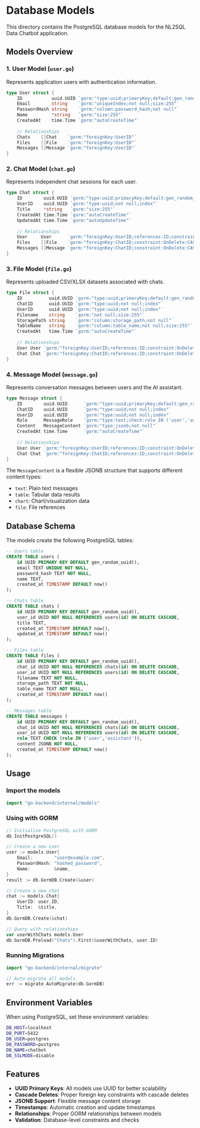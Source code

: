 # Database Models

This directory contains the PostgreSQL database models for the NL2SQL Data Chatbot application.

## Models Overview

### 1. User Model (`user.go`)
Represents application users with authentication information.

```go
type User struct {
    ID           uuid.UUID `gorm:"type:uuid;primaryKey;default:gen_random_uuid()"`
    Email        string    `gorm:"uniqueIndex;not null;size:255"`
    PasswordHash string    `gorm:"column:password_hash;not null"`
    Name         *string   `gorm:"size:255"`
    CreatedAt    time.Time `gorm:"autoCreateTime"`
    
    // Relationships
    Chats    []Chat    `gorm:"foreignKey:UserID"`
    Files    []File    `gorm:"foreignKey:UserID"`
    Messages []Message `gorm:"foreignKey:UserID"`
}
```

### 2. Chat Model (`chat.go`)
Represents independent chat sessions for each user.

```go
type Chat struct {
    ID        uuid.UUID `gorm:"type:uuid;primaryKey;default:gen_random_uuid()"`
    UserID    uuid.UUID `gorm:"type:uuid;not null;index"`
    Title     *string   `gorm:"size:255"`
    CreatedAt time.Time `gorm:"autoCreateTime"`
    UpdatedAt time.Time `gorm:"autoUpdateTime"`
    
    // Relationships
    User     User      `gorm:"foreignKey:UserID;references:ID;constraint:OnDelete:CASCADE"`
    Files    []File    `gorm:"foreignKey:ChatID;constraint:OnDelete:CASCADE"`
    Messages []Message `gorm:"foreignKey:ChatID;constraint:OnDelete:CASCADE"`
}
```

### 3. File Model (`file.go`)
Represents uploaded CSV/XLSX datasets associated with chats.

```go
type File struct {
    ID          uuid.UUID `gorm:"type:uuid;primaryKey;default:gen_random_uuid()"`
    ChatID      uuid.UUID `gorm:"type:uuid;not null;index"`
    UserID      uuid.UUID `gorm:"type:uuid;not null;index"`
    Filename    string    `gorm:"not null;size:255"`
    StoragePath string    `gorm:"column:storage_path;not null"`
    TableName   string    `gorm:"column:table_name;not null;size:255"`
    CreatedAt   time.Time `gorm:"autoCreateTime"`
    
    // Relationships
    User User `gorm:"foreignKey:UserID;references:ID;constraint:OnDelete:CASCADE"`
    Chat Chat `gorm:"foreignKey:ChatID;references:ID;constraint:OnDelete:CASCADE"`
}
```

### 4. Message Model (`message.go`)
Represents conversation messages between users and the AI assistant.

```go
type Message struct {
    ID        uuid.UUID      `gorm:"type:uuid;primaryKey;default:gen_random_uuid()"`
    ChatID    uuid.UUID      `gorm:"type:uuid;not null;index"`
    UserID    uuid.UUID      `gorm:"type:uuid;not null;index"`
    Role      MessageRole    `gorm:"type:text;check:role IN ('user','assistant');not null"`
    Content   MessageContent `gorm:"type:jsonb;not null"`
    CreatedAt time.Time      `gorm:"autoCreateTime"`
    
    // Relationships
    User User `gorm:"foreignKey:UserID;references:ID;constraint:OnDelete:CASCADE"`
    Chat Chat `gorm:"foreignKey:ChatID;references:ID;constraint:OnDelete:CASCADE"`
}
```

The `MessageContent` is a flexible JSONB structure that supports different content types:
- `text`: Plain text messages
- `table`: Tabular data results
- `chart`: Chart/visualization data
- `file`: File references

## Database Schema

The models create the following PostgreSQL tables:

```sql
-- Users table
CREATE TABLE users (
    id UUID PRIMARY KEY DEFAULT gen_random_uuid(),
    email TEXT UNIQUE NOT NULL,
    password_hash TEXT NOT NULL,
    name TEXT,
    created_at TIMESTAMP DEFAULT now()
);

-- Chats table
CREATE TABLE chats (
    id UUID PRIMARY KEY DEFAULT gen_random_uuid(),
    user_id UUID NOT NULL REFERENCES users(id) ON DELETE CASCADE,
    title TEXT,
    created_at TIMESTAMP DEFAULT now(),
    updated_at TIMESTAMP DEFAULT now()
);

-- Files table
CREATE TABLE files (
    id UUID PRIMARY KEY DEFAULT gen_random_uuid(),
    chat_id UUID NOT NULL REFERENCES chats(id) ON DELETE CASCADE,
    user_id UUID NOT NULL REFERENCES users(id) ON DELETE CASCADE,
    filename TEXT NOT NULL,
    storage_path TEXT NOT NULL,
    table_name TEXT NOT NULL,
    created_at TIMESTAMP DEFAULT now()
);

-- Messages table
CREATE TABLE messages (
    id UUID PRIMARY KEY DEFAULT gen_random_uuid(),
    chat_id UUID NOT NULL REFERENCES chats(id) ON DELETE CASCADE,
    user_id UUID NOT NULL REFERENCES users(id) ON DELETE CASCADE,
    role TEXT CHECK (role IN ('user','assistant')),
    content JSONB NOT NULL,
    created_at TIMESTAMP DEFAULT now()
);
```

## Usage

### Import the models
```go
import "go-backend/internal/models"
```

### Using with GORM
```go
// Initialize PostgreSQL with GORM
db.InitPostgreSQL()

// Create a new user
user := models.User{
    Email:        "user@example.com",
    PasswordHash: "hashed_password",
    Name:         &name,
}
result := db.GormDB.Create(&user)

// Create a new chat
chat := models.Chat{
    UserID: user.ID,
    Title:  &title,
}
db.GormDB.Create(&chat)

// Query with relationships
var userWithChats models.User
db.GormDB.Preload("Chats").First(&userWithChats, user.ID)
```

### Running Migrations
```go
import "go-backend/internal/migrate"

// Auto-migrate all models
err := migrate.AutoMigrate(db.GormDB)
```

## Environment Variables

When using PostgreSQL, set these environment variables:

```bash
DB_HOST=localhost
DB_PORT=5432
DB_USER=postgres
DB_PASSWORD=postgres
DB_NAME=chatbot
DB_SSLMODE=disable
```

## Features

- **UUID Primary Keys**: All models use UUID for better scalability
- **Cascade Deletes**: Proper foreign key constraints with cascade deletes
- **JSONB Support**: Flexible message content storage
- **Timestamps**: Automatic creation and update timestamps
- **Relationships**: Proper GORM relationships between models
- **Validation**: Database-level constraints and checks